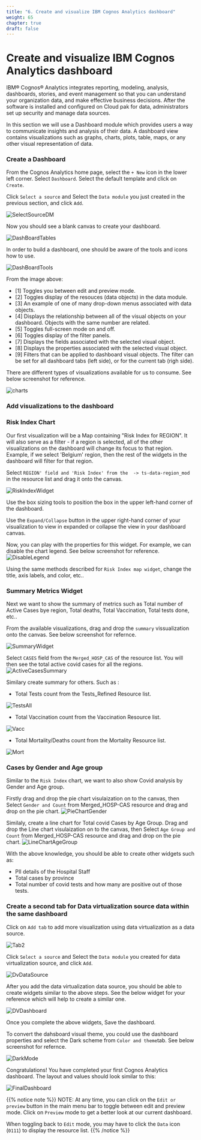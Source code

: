 ```yaml
---
title: "6. Create and visualize IBM Cognos Analytics dashboard"
weight: 65
chapter: true
draft: false
---
```


# Create and visualize IBM Cognos Analytics dashboard

IBM® Cognos® Analytics integrates reporting, modeling, analysis, dashboards, stories, and event management so that you can understand your organization data, and make effective business decisions. After the software is installed and configured on Cloud pak for data, administrators set up security and manage data sources.

In this section we will use a Dashboard module which provides users a way to communicate insights and analysis of their data. A dashboard view contains visualizations such as graphs, charts, plots, table, maps, or any other visual representation of data.

### Create a Dashboard

From the Cognos Analytics home page, select the `+ New` icon in the lower left corner. Select `Dashboard`. Select the default template and click on `Create`.

Click `Select a source` and Select the `Data module` you just created in the previous section, and click `Add`.

![SelectSourceDM](/images/40_visualization_and_insights_lab/SelectSourceDM.png?classes=shadow) 

Now you should see a blank canvas to create your dashboard.

![DashBoardTables](/images/40_visualization_and_insights_lab/DashBoardTables.png?classes=shadow) 

In order to build a dashboard, one should be aware of the tools and icons how to use.

![DashBoardTools](/images/40_visualization_and_insights_lab/DashBoardTools.png?classes=shadow)

From the image above:

- [1] Toggles you between edit and preview mode.
- [2] Toggles display of the resouces (data objects) in the data module.
- [3] An example of one of many drop-down menus associated with data objects.
- [4] Displays the relationship between all of the visual objects on your dashboard. Objects with the same number are related.
- [5] Toggles full-screen mode on and off.
- [6] Toggles display of the filter panels.
- [7] Displays the fields associated with the selected visual object.
- [8] Displays the properties associated with the selected visual object.
- [9] Filters that can be applied to dashboard visual objects. The filter can be set for all dashboard tabs (left side), or for the current tab (righ side).

There are different types of visualizations available for us to consume. See below screenshot for reference.

![charts](/images/40_visualization_and_insights_lab/charts.png?classes=shadow)

### Add visualizations to the dashboard

### Risk Index Chart

Our first visualization will be a Map containing "Risk Index for REGION". It will also serve as a filter - if a region is selected, all of the other visualizations on the dashboard will change its focus to that region. Example, if we select 'Belgium' region, then the rest of the widgets in the dashboard will filter for that region.

Select `REGION' field and 'Risk Index' from the  -> ts-data-region_mod` in the resource list and drag it onto the canvas.


![RiskIndexWidget](/images/40_visualization_and_insights_lab/RiskIndexWidget.png?classes=shadow)

Use the box sizing tools to position the box in the upper left-hand corner of the dashboard.

Use the `Expand/Collapse` button in the upper right-hand corner of your visualization to view in expanded or collapse the view in your dashboard canvas.

Now, you can play with the properties for this widget. For example, we can disable the chart legend. See below screenshot for reference.
![DisableLegend](/images/40_visualization_and_insights_lab/DisableLegend.png?classes=shadow)

Using the same methods described for `Risk Index map widget`, change the title, axis labels, and color, etc..

### Summary Metrics Widget

Next we want to show the summary of metrics such as Total number of Active Cases bye region, Total deaths, Total Vaccination, Total tests done, etc..

From the available visualizations, drag and drop the `summary` vissualization onto the canvas. See below screenshot for refernce.

![SummaryWidget](/images/40_visualization_and_insights_lab/SummaryWidget.png?classes=shadow)

Select `CASES` field from the `Merged_HOSP_CAS` of the resource list. You will then see the total active covid cases for all the regions.
![ActiveCasesSummary](/images/40_visualization_and_insights_lab/ActiveCasesSummary.png?classes=shadow)


Similary create summary for others. Such as :

- Total Tests count from the Tests_Refined Resource list.

![TestsAll](/images/40_visualization_and_insights_lab/TestsAll.png?classes=shadow)
- Total Vaccination count from the Vaccination Resource list.

![Vacc](/images/40_visualization_and_insights_lab/Vacc.png?classes=shadow)
- Total Mortality/Deaths count from the Mortality Resource list.

![Mort](/images/40_visualization_and_insights_lab/Mort.png?classes=shadow)

### Cases by Gender and Age group

Similar to the `Risk Index` chart, we want to also show Covid analysis by Gender and Age group. 

Firstly drag and drop the pie chart visulaization on to the canvas, then
Select `Gender and Count` from Merged_HOSP-CAS resource and drag and drop on the pie chart.
![PieChartGender](/images/40_visualization_and_insights_lab/PieChartGender.png?classes=shadow)

Similaly, create a line chart for Total covid Cases by Age Group.
Drag and drop the Line chart visulaization on to the canvas, then
Select `Age Group and Count` from Merged_HOSP-CAS resource and drag and drop on the pie chart.
![LineChartAgeGroup](/images/40_visualization_and_insights_lab/LineChartAgeGroup.png?classes=shadow)

With the above knowledge, you should be able to create other widgets such as:

- PII details of the Hospital Staff
- Total cases by province
- Total number of covid tests and how many are positive out of those tests.


### Create a second tab for Data virtualization source data within the same dashboard

Click on `Add tab` to add more visualization using data virtualization as a data source.

![Tab2](/images/40_visualization_and_insights_lab/Tab2.png?classes=shadow)

Click `Select a source` and Select the `Data module` you created for data virtualization source, and click `Add`.

![DvDataSource](/images/40_visualization_and_insights_lab/DvDataSource.png?classes=shadow)

After you add the data virtualization data source, you should be able to create widgets similar to the above steps.
See the below widget for your reference which will help to create a similar one.

![DVDashboard](/images/40_visualization_and_insights_lab/DVDashboard.png?classes=shadow)

Once you complete the above widgets, Save the dashboard.

To convert the dahsboard visual theme, you could use the dashboard properties and select the Dark scheme from `Color and theme`tab.
See below screenshot for refernce.

![DarkMode](/images/40_visualization_and_insights_lab/DarkMode.png?classes=shadow)


Congratulations! You have completed your first Cognos Analytics dashboard. The layout and values should look similar to this:

![FinalDashboard](/images/40_visualization_and_insights_lab/FinalDashboard.png?classes=shadow)

{{% notice note %}}
NOTE: At any time, you can click on the `Edit or preview` button in the main menu bar to toggle between edit and preview mode. Click on `Preview` mode to get a better look at our current dashboard. 

When toggling back to `Edit` mode, you may have to click the `Data` icon (`0111`) to display the resource list.
{{% /notice %}}

